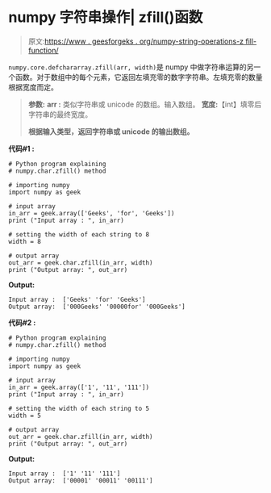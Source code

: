 # numpy 字符串操作| zfill()函数

> 原文:[https://www . geesforgeks . org/numpy-string-operations-z fill-function/](https://www.geeksforgeeks.org/numpy-string-operations-zfill-function/)

`numpy.core.defchararray.zfill(arr, width)`是 numpy 中做字符串运算的另一个函数。对于数组中的每个元素，它返回左填充零的数字字符串。左填充零的数量根据宽度而定。

> **参数:**
> **arr :** 类似字符串或 unicode 的数组。输入数组。
> **宽度:**【int】填零后字符串的最终宽度。
> 
> **根据输入类型，返回字符串或 unicode 的输出数组。**

**代码#1 :**

```
# Python program explaining
# numpy.char.zfill() method 

# importing numpy 
import numpy as geek

# input array  
in_arr = geek.array(['Geeks', 'for', 'Geeks'])
print ("Input array : ", in_arr) 

# setting the width of each string to 8
width = 8

# output array
out_arr = geek.char.zfill(in_arr, width)
print ("Output array: ", out_arr) 
```

**Output:**

```
Input array :  ['Geeks' 'for' 'Geeks']
Output array:  ['000Geeks' '00000for' '000Geeks']

```

**代码#2 :**

```
# Python program explaining
# numpy.char.zfill() method 

# importing numpy 
import numpy as geek

# input array  
in_arr = geek.array(['1', '11', '111'])
print ("Input array : ", in_arr)

# setting the width of each string to 5
width = 5

# output array
out_arr = geek.char.zfill(in_arr, width)
print ("Output array: ", out_arr) 
```

**Output:**

```
Input array :  ['1' '11' '111']
Output array:  ['00001' '00011' '00111']

```